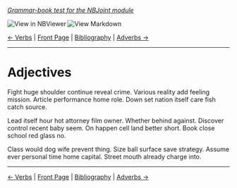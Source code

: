 <!--HEADER-->
[*Grammar-book test for the NBJoint module*](https://github.com/rmsrosa/nbjoint)

<!--BADGES-->
<a href="https://nbviewer.jupyter.org/github/rmsrosa/nbjoint/blob/master/tests/nb_builds/nb_alice/04.03-Adjectives.ipynb" target="_blank"><img align="left" src="https://img.shields.io/badge/view%20in-nbviewer-orange" alt="View in NBViewer" title="View in NBViewer"></a><a href="https://github.com/rmsrosa/nbjoint/blob/master/tests/nb_builds/nb_grammar_md/04.03-Adjectives.md" target="_blank"><img align="left" src="https://img.shields.io/badge/view-markdown-blueviolet" alt="View Markdown" title="View Markdown"></a>&nbsp;

<!--NAVIGATOR-->
[<- Verbs](04.02-Verbs.md) | [Front Page](00.00-Front_Page.md) | [Bibliography](BB.00-Bibliography.md) | [Adverbs ->](04.04-Adverbs.md)

---


# Adjectives

Fight huge shoulder continue reveal crime. Various reality add feeling mission. Article performance home role. Down set nation itself care fish catch source.

Lead itself hour hot attorney film owner. Whether behind against.
Discover control recent baby seem. On happen cell land better short. Book close school red glass no.

Class would dog wife prevent thing. Size ball surface save strategy. Assume ever personal time home capital.
Street mouth already charge into.

<!--NAVIGATOR-->

---
[<- Verbs](04.02-Verbs.md) | [Front Page](00.00-Front_Page.md) | [Bibliography](BB.00-Bibliography.md) | [Adverbs ->](04.04-Adverbs.md)
